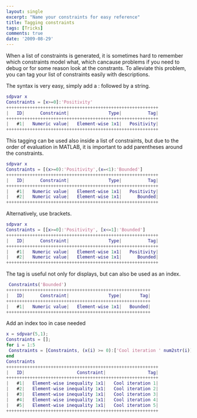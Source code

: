 ```yaml
---
layout: single
excerpt: "Name your constraints for easy reference"
title: Tagging constraints
tags: [Tricks]
comments: true
date: '2009-08-29'
---
```


When a list of constraints is generated, it is sometimes hard to remember which constraints model what, which cancause problems if you need to debug or for some reason look at the constrants. To alleviate this problem, you can tag your list of constraints easily with descriptions.

The syntax is very easy, simply add a : followed by a string.

````matlab
sdpvar x
Constraints = [x>=0]:'Positivity'
++++++++++++++++++++++++++++++++++++++++++++++++++++++++++
|   ID|      Constraint|               Type|          Tag|
++++++++++++++++++++++++++++++++++++++++++++++++++++++++++
|   #1|   Numeric value|   Element-wise 1x1|   Positivity|
++++++++++++++++++++++++++++++++++++++++++++++++++++++++++
````

This tagging can be used also inside a list of constraints, but due to the order of evaluation in MATLAB, it is important to add parentheses around the constraints.

````matlab
sdpvar x
Constraints = [(x>=0):'Positivity',(x=<1):'Bounded']
++++++++++++++++++++++++++++++++++++++++++++++++++++++++++
|   ID|      Constraint|               Type|          Tag|
++++++++++++++++++++++++++++++++++++++++++++++++++++++++++
|   #1|   Numeric value|   Element-wise 1x1|   Positivity|
|   #2|   Numeric value|   Element-wise 1x1|      Bounded|
++++++++++++++++++++++++++++++++++++++++++++++++++++++++++
````

Alternatively, use brackets.

````matlab
sdpvar x
Constraints = [[x>=0]:'Positivity', [x<=1]:'Bounded']
++++++++++++++++++++++++++++++++++++++++++++++++++++++++++
|   ID|      Constraint|               Type|          Tag|
++++++++++++++++++++++++++++++++++++++++++++++++++++++++++
|   #1|   Numeric value|   Element-wise 1x1|   Positivity|
|   #2|   Numeric value|   Element-wise 1x1|      Bounded|
++++++++++++++++++++++++++++++++++++++++++++++++++++++++++
````

The tag is useful not only for displays, but can also be used as an index.

````matlab
 Constraints('Bounded')
+++++++++++++++++++++++++++++++++++++++++++++++++++++++
|   ID|      Constraint|               Type|       Tag|
+++++++++++++++++++++++++++++++++++++++++++++++++++++++
|   #1|   Numeric value|   Element-wise 1x1|   Bounded|
+++++++++++++++++++++++++++++++++++++++++++++++++++++++
````

Add an index too in case needed

````matlab
x = sdpvar(5,1);
Constraints = [];
for i = 1:5
 Constraints = [Constraints, (x(i) >= 0):['Cool iteration ' num2str(i)]];
end
Constraints
++++++++++++++++++++++++++++++++++++++++++++++++++++++++++
|   ID|                    Constraint|                Tag|
++++++++++++++++++++++++++++++++++++++++++++++++++++++++++
|   #1|   Element-wise inequality 1x1|   Cool iteration 1|
|   #2|   Element-wise inequality 1x1|   Cool iteration 2|
|   #3|   Element-wise inequality 1x1|   Cool iteration 3|
|   #4|   Element-wise inequality 1x1|   Cool iteration 4|
|   #5|   Element-wise inequality 1x1|   Cool iteration 5|
++++++++++++++++++++++++++++++++++++++++++++++++++++++++++
 ````


